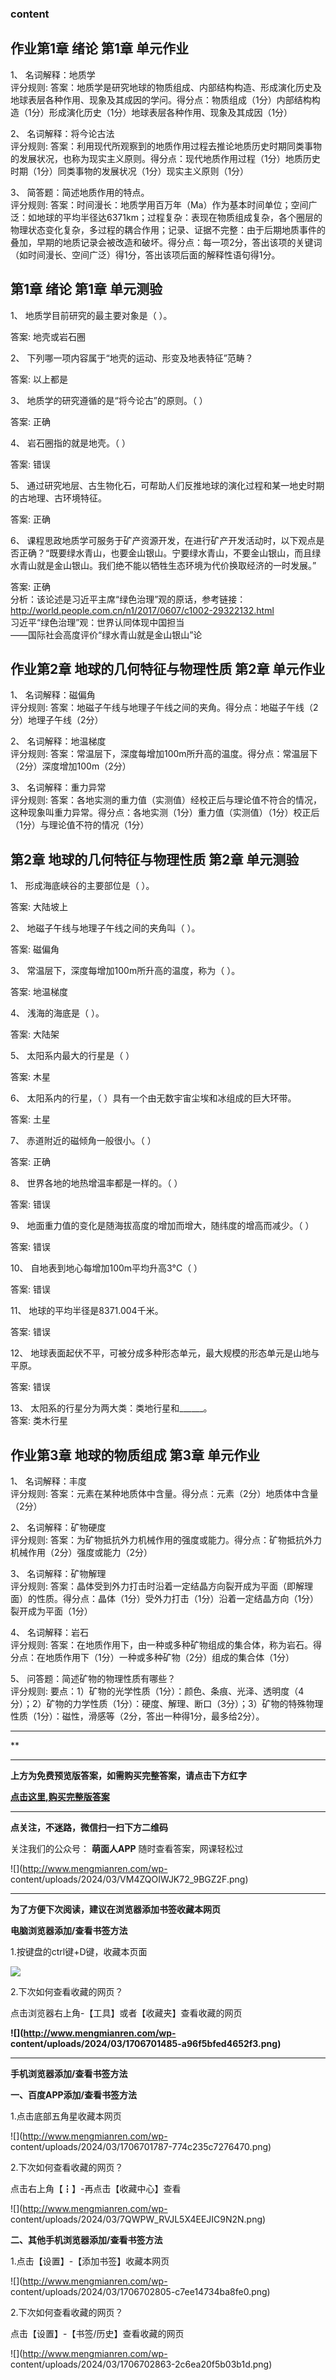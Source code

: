 ### content

## 作业第1章 绪论 第1章 单元作业

1、 名词解释：地质学  
评分规则:
答案：地质学是研究地球的物质组成、内部结构构造、形成演化历史及地球表层各种作用、现象及其成因的学问。得分点：物质组成（1分）内部结构构造（1分）形成演化历史（1分）地球表层各种作用、现象及其成因（1分）

2、 名词解释：将今论古法  
评分规则:
答案：利用现代所观察到的地质作用过程去推论地质历史时期同类事物的发展状况，也称为现实主义原则。得分点：现代地质作用过程（1分）地质历史时期（1分）同类事物的发展状况（1分）现实主义原则（1分）

3、 简答题：简述地质作用的特点。  
评分规则:
答案：时间漫长：地质学用百万年（Ma）作为基本时间单位；空间广泛：如地球的平均半径达6371km；过程复杂：表现在物质组成复杂，各个圈层的物理状态变化复杂，多过程的耦合作用；记录、证据不完整：由于后期地质事件的叠加，早期的地质记录会被改造和破坏。得分点：每一项2分，答出该项的关键词（如时间漫长、空间广泛）得1分，答出该项后面的解释性语句得1分。

## 第1章 绪论 第1章 单元测验

1、 地质学目前研究的最主要对象是（ ）。

答案: 地壳或岩石圈

2、 下列哪一项内容属于“地壳的运动、形变及地表特征”范畴？

答案: 以上都是

3、 地质学的研究遵循的是“将今论古”的原则。（ ）

答案: 正确

4、 岩石圈指的就是地壳。（ ）

答案: 错误

5、 通过研究地层、古生物化石，可帮助人们反推地球的演化过程和某一地史时期的古地理、古环境特征。

答案: 正确

6、
课程思政地质学可服务于矿产资源开发，在进行矿产开发活动时，以下观点是否正确？“既要绿水青山，也要金山银山。宁要绿水青山，不要金山银山，而且绿水青山就是金山银山。我们绝不能以牺牲生态环境为代价换取经济的一时发展。”

答案: 正确  
分析：该论述是习近平主席“绿色治理”观的原话，参考链接：http://world.people.com.cn/n1/2017/0607/c1002-29322132.html  
习近平“绿色治理”观：世界认同体现中国担当  
——国际社会高度评价“绿水青山就是金山银山”论

## 作业第2章 地球的几何特征与物理性质 第2章 单元作业

1、 名词解释：磁偏角  
评分规则: 答案：地磁子午线与地理子午线之间的夹角。得分点：地磁子午线（2分）地理子午线（2分）

2、 名词解释：地温梯度  
评分规则: 答案：常温层下，深度每增加100m所升高的温度。得分点：常温层下（2分）深度增加100m（2分）

3、 名词解释：重力异常  
评分规则:
答案：各地实测的重力值（实测值）经校正后与理论值不符合的情况，这种现象叫重力异常。得分点：各地实测（1分）重力值（实测值）（1分）校正后（1分）与理论值不符的情况（1分）

## 第2章 地球的几何特征与物理性质 第2章 单元测验

1、 形成海底峡谷的主要部位是（ ）。

答案: 大陆坡上

2、 地磁子午线与地理子午线之间的夹角叫（ ）。

答案: 磁偏角

3、 常温层下，深度每增加100m所升高的温度，称为（ ）。

答案: 地温梯度

4、 浅海的海底是（ ）。

答案: 大陆架

5、 太阳系内最大的行星是（ ）

答案: 木星

6、 太阳系内的行星，（ ）具有一个由无数宇宙尘埃和冰组成的巨大环带。

答案: 土星

7、 赤道附近的磁倾角一般很小。（ ）

答案: 正确

8、 世界各地的地热增温率都是一样的。（ ）

答案: 错误

9、 地面重力值的变化是随海拔高度的增加而增大，随纬度的增高而减少。（ ）

答案: 错误

10、 自地表到地心每增加100m平均升高3°C（ ）

答案: 错误

11、 地球的平均半径是8371.004千米。

答案: 错误

12、 地球表面起伏不平，可被分成多种形态单元，最大规模的形态单元是山地与平原。

答案: 错误

13、 太阳系的行星分为两大类：类地行星和______。  
答案: 类木行星

## 作业第3章 地球的物质组成 第3章 单元作业

1、 名词解释：丰度  
评分规则: 答案：元素在某种地质体中含量。得分点：元素（2分）地质体中含量（2分）

2、 名词解释：矿物硬度  
评分规则: 答案：为矿物抵抗外力机械作用的强度或能力。得分点：矿物抵抗外力机械作用（2分）强度或能力（2分）

3、 名词解释：矿物解理  
评分规则:
答案：晶体受到外力打击时沿着一定结晶方向裂开成为平面（即解理面）的性质。得分点：晶体（1分）受外力打击（1分）沿着一定结晶方向（1分）裂开成为平面（1分）

4、 名词解释：岩石  
评分规则: 答案：在地质作用下，由一种或多种矿物组成的集合体，称为岩石。得分点：在地质作用下（1分）一种或多种矿物（2分）组成的集合体（1分）

5、 问答题：简述矿物的物理性质有哪些？  
评分规则:
要点：1）矿物的光学性质（1分）：颜色、条痕、光泽、透明度（4分）；2）矿物的力学性质（1分）：硬度、解理、断口（3分）；3）矿物的特殊物理性质（1分）：磁性，滑感等（2分，答出一种得1分，最多给2分）。

* * *

**

* * *

**上方为免费预览版答案，如需购买完整答案，请点击下方红字**

[**点击这里,购买完整版答案**](http://mooc.mengmianren.com/mooc/100632.html)

* * *

**点关注，不迷路，微信扫一扫下方二维码**

关注我们的公众号： **萌面人APP** 随时查看答案，网课轻松过

![](http://www.mengmianren.com/wp-
content/uploads/2024/03/VM4ZQOIWJK72_9BGZ2F.png)

* * *

**为了方便下次阅读，建议在浏览器添加书签收藏本网页**

**电脑浏览器添加/查看书签方法**

1.按键盘的ctrl键+D键，收藏本页面

![](http://www.mengmianren.com/wp-content/uploads/2024/03/AF9T_JKKHAJN.png)

2.下次如何查看收藏的网页？

点击浏览器右上角-【工具】或者【收藏夹】查看收藏的网页

**![](http://www.mengmianren.com/wp-
content/uploads/2024/03/1706701485-a96f5bfed4652f3.png)**

* * *

**手机浏览器添加/查看书签方法**

**一、百度APP添加/查看书签方法**

1.点击底部五角星收藏本网页

![](http://www.mengmianren.com/wp-
content/uploads/2024/03/1706701787-774c235c7276470.png)

2.下次如何查看收藏的网页？

点击右上角【┇】-再点击【收藏中心】查看

![](http://www.mengmianren.com/wp-
content/uploads/2024/03/7QWPW_RVJL5X4EEJIC9N2N.png)

**二、其他手机浏览器添加/查看书签方法**

1.点击【设置】-【添加书签】收藏本网页

![](http://www.mengmianren.com/wp-
content/uploads/2024/03/1706702805-c7ee14734ba8fe0.png)

2.下次如何查看收藏的网页？

点击【设置】-【书签/历史】查看收藏的网页

![](http://www.mengmianren.com/wp-
content/uploads/2024/03/1706702863-2c6ea20f5b03b1d.png)

